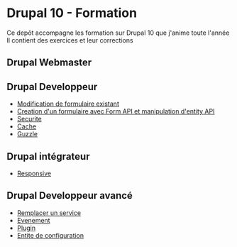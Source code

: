 # Drupal 10 - Formation

Ce depôt accompagne les formation sur Drupal 10 que j'anime toute l'année
Il contient des exercices et leur corrections

## Drupal Webmaster

## Drupal Developpeur

* [Modification de formulaire existant](exercice-form-alter.md)
* [Creation d'un formulaire avec Form API et manipulation d'entity API](exercice-form-api.md)
* [Securite](exercice-securite.md)
* [Cache](exercice-cache.md)
* [Guzzle](exercice-guzzle.md)

## Drupal intégrateur

* [Responsive](exercice-responsive-design.md)

## Drupal Developpeur avancé

* [Remplacer un service](exercice-replace-service.md)
* [Evenement](exercice-evenement.md)
* [Plugin](exercice-plugin.md)
* [Entite de configuration](exercice-entite-config.md)
